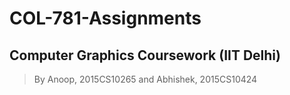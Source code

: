 # COL-781-Assignments
## Computer Graphics Coursework (IIT Delhi)
> By Anoop, 2015CS10265 and Abhishek, 2015CS10424

